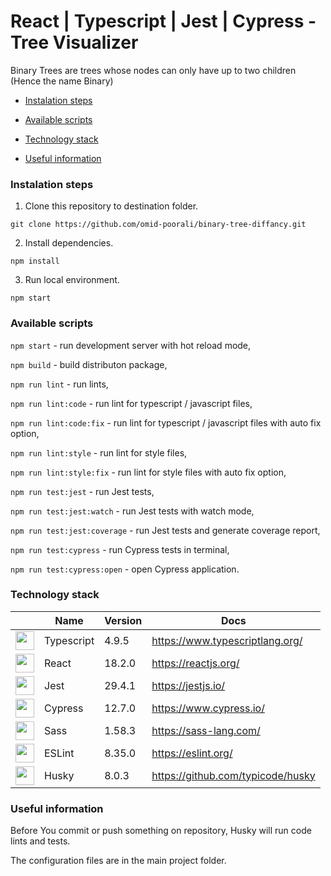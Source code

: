 
# React | Typescript | Jest | Cypress - Tree Visualizer

  

Binary Trees are trees whose nodes can only have up to two children (Hence the name Binary)

  

- [Instalation steps](#instalation-steps)

- [Available scripts](#available-scripts)

- [Technology stack](#technology-stack)

- [Useful information](#useful-information)

  

<a  name="instalation"  />

  

### Instalation steps

  

1. Clone this repository to destination folder.

  

`git clone https://github.com/omid-poorali/binary-tree-diffancy.git`

  

2. Install dependencies.

  

`npm install`

  

3. Run local environment.

  

`npm start`

  

<a  name="scripts"  />

  

### Available scripts

  

`npm start` - run development server with hot reload mode,

  

`npm build` - build distributon package,

  

`npm run lint` - run lints,

  

`npm run lint:code` - run lint for typescript / javascript files,

  

`npm run lint:code:fix` - run lint for typescript / javascript files with auto fix option,

  

`npm run lint:style` - run lint for style files,

  

`npm run lint:style:fix` - run lint for style files with auto fix option,

  

`npm run test:jest` - run Jest tests,

  

`npm run test:jest:watch` - run Jest tests with watch mode,

  

`npm run test:jest:coverage` - run Jest tests and generate coverage report,

  

`npm run test:cypress` - run Cypress tests in terminal,

  

`npm run test:cypress:open` - open Cypress application.

  

<a  name="technology"  />

  

### Technology stack

|   | Name | Version | Docs |
|-------|-----------------|-------------|------|
| <img src="https://cdn.worldvectorlogo.com/logos/typescript-2.svg" width='30'> | Typescript | 4.9.5 | <https://www.typescriptlang.org/>
| <img src="https://upload.wikimedia.org/wikipedia/commons/thumb/a/a7/React-icon.svg/2300px-React-icon.svg.png" width='30'> | React | 18.2.0 | <https://reactjs.org/>| 
| <img src="https://iconape.com/wp-content/png_logo_vector/jest-logo.png" width='30'> | Jest | 29.4.1 | <https://jestjs.io/>
| <img src="https://upload.wikimedia.org/wikipedia/commons/a/a4/Cypress.png" width='30'> | Cypress | 12.7.0 | <https://www.cypress.io/>
| <img src="https://upload.wikimedia.org/wikipedia/commons/thumb/9/96/Sass_Logo_Color.svg/1200px-Sass_Logo_Color.svg.png" width='30'> | Sass | 1.58.3 | <https://sass-lang.com/>| 
| <img src="https://cdn.worldvectorlogo.com/logos/eslint.svg" width='30'> | ESLint | 8.35.0 | <https://eslint.org/>
| <img src="https://media.istockphoto.com/vectors/cute-brown-siberian-husky-dog-sitting-cartoon-icon-vector-vector-id1238710824?k=20&m=1238710824&s=170667a&w=0&h=m4N_3us1MDDnMa-mWIGxyrYvgd9FRq0A67ziTCy7ZZw=" width='30'> | Husky | 8.0.3 | <https://github.com/typicode/husky>

  

<a  name="information"  />

  

### Useful information

  
  

Before You commit or push something on repository, Husky will run code lints and tests.

The configuration files are in the main project folder.